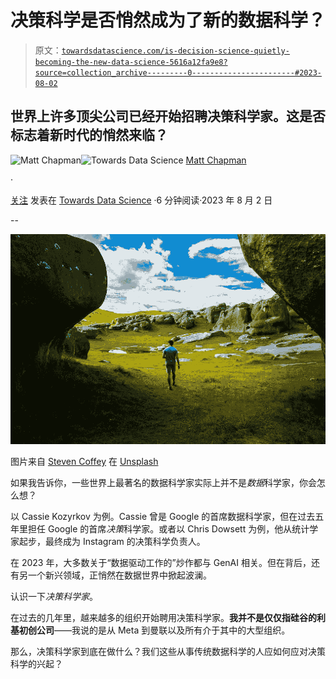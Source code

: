 # 决策科学是否悄然成为了新的数据科学？

> 原文：[`towardsdatascience.com/is-decision-science-quietly-becoming-the-new-data-science-5616a12fa9e8?source=collection_archive---------0-----------------------#2023-08-02`](https://towardsdatascience.com/is-decision-science-quietly-becoming-the-new-data-science-5616a12fa9e8?source=collection_archive---------0-----------------------#2023-08-02)

## 世界上许多顶尖公司已经开始招聘决策科学家。这是否标志着新时代的悄然来临？

[](https://medium.com/@mattchapmanmsc?source=post_page-----5616a12fa9e8--------------------------------)![Matt Chapman](https://medium.com/@mattchapmanmsc?source=post_page-----5616a12fa9e8--------------------------------)[](https://towardsdatascience.com/?source=post_page-----5616a12fa9e8--------------------------------)![Towards Data Science](https://towardsdatascience.com/?source=post_page-----5616a12fa9e8--------------------------------) [Matt Chapman](https://medium.com/@mattchapmanmsc?source=post_page-----5616a12fa9e8--------------------------------)

·

[关注](https://medium.com/m/signin?actionUrl=https%3A%2F%2Fmedium.com%2F_%2Fsubscribe%2Fuser%2Fbf7d13fc53db&operation=register&redirect=https%3A%2F%2Ftowardsdatascience.com%2Fis-decision-science-quietly-becoming-the-new-data-science-5616a12fa9e8&user=Matt+Chapman&userId=bf7d13fc53db&source=post_page-bf7d13fc53db----5616a12fa9e8---------------------post_header-----------) 发表在 [Towards Data Science](https://towardsdatascience.com/?source=post_page-----5616a12fa9e8--------------------------------) ·6 分钟阅读·2023 年 8 月 2 日

--

[](https://medium.com/m/signin?actionUrl=https%3A%2F%2Fmedium.com%2F_%2Fbookmark%2Fp%2F5616a12fa9e8&operation=register&redirect=https%3A%2F%2Ftowardsdatascience.com%2Fis-decision-science-quietly-becoming-the-new-data-science-5616a12fa9e8&source=-----5616a12fa9e8---------------------bookmark_footer-----------)![](img/a39005147d9844b76786291f07772865.png)

图片来自 [Steven Coffey](https://unsplash.com/@steeeve) 在 [Unsplash](https://unsplash.com/photos/_Q4v8_Iy0rA)

如果我告诉你，一些世界上最著名的数据科学家实际上并不是*数据*科学家，你会怎么想？

以 Cassie Kozyrkov 为例。Cassie 曾是 Google 的首席数据科学家，但在过去五年里担任 Google 的首席*决策*科学家。或者以 Chris Dowsett 为例，他从统计学家起步，最终成为 Instagram 的决策科学负责人。

在 2023 年，大多数关于“数据驱动工作的”炒作都与 GenAI 相关。但在背后，还有另一个新兴领域，正悄然在数据世界中掀起波澜。

认识一下*决策科学家*。

在过去的几年里，越来越多的组织开始聘用决策科学家。**我并不是仅仅指硅谷的利基初创公司**——我说的是从 Meta 到曼联以及所有介于其中的大型组织。

那么，决策科学家到底在做什么？我们这些从事传统数据科学的人应如何应对决策科学的兴起？
